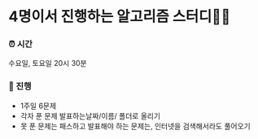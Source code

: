 # 4명이서 진행하는 알고리즘 스터디👨‍🎓

### ⏰ 시간
수요일, 토요일 20시 30분

### 📝 진행
+ 1주일 6문제
+ 각자 푼 문제 발표하는날짜/이름/ 폴더로 올리기
+ 못 푼 문제는 패스하고 발표해야 하는 문제는, 인터넷을 검색해서라도 풀어오기
